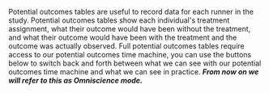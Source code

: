 Potential outcomes tables are useful to record data for each runner in the study. Potential outcomes tables show each individual's treatment assignment, what their outcome would have been without the treatment, and what their outcome would have been with the treatment and the outcome was actually observed. Full potential outcomes tables require access to our potential outcomes time machine, you can use the buttons below to switch back and forth between what we can see with our potential outcomes time machine and what we can see in practice. ***From now on we will refer to this as Omniscience mode.***

